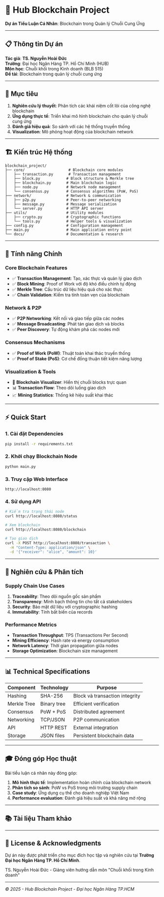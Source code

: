 # 🔗 Hub Blockchain Project

**Dự án Tiểu Luận Cá Nhân**: Blockchain trong Quản lý Chuỗi Cung Ứng

---

## 📋 Thông tin Dự án

**Tác giả**: **TS. Nguyễn Hoài Đức**  
**Trường**: Đại học Ngân Hàng TP. Hồ Chí Minh (HUB)  
**Môn học**: Chuỗi khối trong Kinh doanh (BLB 515)  
**Đề tài**: Blockchain trong quản lý chuỗi cung ứng

---

## 🎯 Mục tiêu

1. **Nghiên cứu lý thuyết**: Phân tích các khái niệm cốt lõi của công nghệ blockchain
2. **Ứng dụng thực tế**: Triển khai mô hình blockchain cho quản lý chuỗi cung ứng
3. **Đánh giá hiệu quả**: So sánh với các hệ thống truyền thống
4. **Visualization**: Mô phỏng hoạt động của blockchain network

---

## 🏗️ Kiến trúc Hệ thống

```text
blockchain_project/
├── core/                    # Blockchain core modules
│   ├── transaction.py       # Transaction management
│   ├── block.py            # Block structure & Merkle tree
│   ├── blockchain.py       # Main blockchain logic
│   ├── node.py             # Network node management
│   └── consensus.py        # Consensus algorithms (PoW, PoS)
├── network/                # Network & communication
│   ├── p2p.py              # Peer-to-peer networking
│   ├── message.py          # Message serialization
│   └── server.py           # HTTP API server
├── utils/                  # Utility modules
│   ├── crypto.py           # Cryptographic functions
│   └── tools.py            # Helper tools & visualization
├── config.py               # Configuration management
├── main.py                 # Main application entry point
└── docs/                   # Documentation & research
```

---

## 🚀 Tính năng Chính

### Core Blockchain Features

- ✅ **Transaction Management**: Tạo, xác thực và quản lý giao dịch
- ✅ **Block Mining**: Proof of Work với độ khó điều chỉnh tự động
- ✅ **Merkle Tree**: Cấu trúc dữ liệu hiệu quả cho xác thực
- ✅ **Chain Validation**: Kiểm tra tính toàn vẹn của blockchain

### Network & P2P

- ✅ **P2P Networking**: Kết nối và giao tiếp giữa các nodes
- ✅ **Message Broadcasting**: Phát tán giao dịch và blocks
- ✅ **Peer Discovery**: Tự động khám phá các nodes mới

### Consensus Mechanisms

- ✅ **Proof of Work (PoW)**: Thuật toán khai thác truyền thống
- ✅ **Proof of Stake (PoS)**: Cơ chế đồng thuận tiết kiệm năng lượng

### Visualization & Tools

- 🎨 **Blockchain Visualizer**: Hiển thị chuỗi blocks trực quan
- 📊 **Transaction Flow**: Theo dõi luồng giao dịch
- 📈 **Mining Statistics**: Thống kê hiệu suất khai thác

---

## ⚡ Quick Start

### 1. Cài đặt Dependencies

```bash
pip install -r requirements.txt
```

### 2. Khởi chạy Blockchain Node

```bash
python main.py
```

### 3. Truy cập Web Interface

```
http://localhost:8080
```

### 4. Sử dụng API

```bash
# Kiểm tra trạng thái node
curl http://localhost:8080/status

# Xem blockchain
curl http://localhost:8080/blockchain

# Tạo giao dịch
curl -X POST http://localhost:8080/transaction \
  -H "Content-Type: application/json" \
  -d '{"receiver": "alice", "amount": 10}'
```

---

## 🔬 Nghiên cứu & Phân tích

### Supply Chain Use Cases

1. **Traceability**: Theo dõi nguồn gốc sản phẩm
2. **Transparency**: Minh bạch thông tin cho tất cả stakeholders
3. **Security**: Bảo mật dữ liệu với cryptographic hashing
4. **Immutability**: Tính bất biến của records

### Performance Metrics

- **Transaction Throughput**: TPS (Transactions Per Second)
- **Mining Efficiency**: Hash rate và energy consumption
- **Network Latency**: Thời gian propagation giữa nodes
- **Storage Optimization**: Blockchain size management

---

## 📊 Technical Specifications

| Component   | Technology  | Purpose                        |
| ----------- | ----------- | ------------------------------ |
| Hashing     | SHA-256     | Block và transaction integrity |
| Merkle Tree | Binary tree | Efficient verification         |
| Consensus   | PoW + PoS   | Distributed agreement          |
| Networking  | TCP/JSON    | P2P communication              |
| API         | HTTP REST   | External integration           |
| Storage     | JSON files  | Persistent blockchain data     |

---

## 🎓 Đóng góp Học thuật

Bài tiểu luận cá nhân này đóng góp:

1. **Mô hình thực tế**: Implementation hoàn chỉnh của blockchain network
2. **Phân tích so sánh**: PoW vs PoS trong môi trường supply chain
3. **Case study**: Ứng dụng cụ thể cho doanh nghiệp Việt Nam
4. **Performance evaluation**: Đánh giá hiệu suất và khả năng mở rộng

---

## 📚 Tài liệu Tham khảo

---

## 📄 License & Acknowledgments

Dự án này được phát triển cho mục đích học tập và nghiên cứu tại **Trường Đại học Ngân Hàng TP. Hồ Chí Minh**.

TS. Nguyễn Hoài Đức - Giảng viên hướng dẫn môn "Chuỗi khối trong Kinh doanh"

---

_© 2025 - Hub Blockchain Project - Đại học Ngân Hàng TP.HCM_
